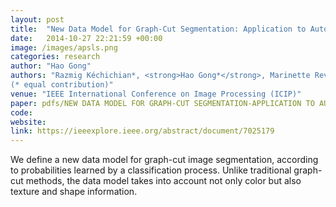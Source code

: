 ```yaml
---
layout: post
title:  "New Data Model for Graph-Cut Segmentation: Application to Automatic Melanoma Delineation"
date:   2014-10-27 22:21:59 +00:00
image: /images/apsls.png
categories: research
author: "Hao Gong"
authors: "Razmig Kéchichian*, <strong>Hao Gong*</strong>, Marinette Revenu, Olivier Lézoray, Michel Desvignes <br>
(* equal contribution)"
venue: "IEEE International Conference on Image Processing (ICIP)"
paper: pdfs/NEW DATA MODEL FOR GRAPH-CUT SEGMENTATION-APPLICATION TO AUTOMATIC MELANOMA DELINEATION.pdf
code:
website:
link: https://ieeexplore.ieee.org/abstract/document/7025179
---
```

We define a new data model for graph-cut image segmentation, according to probabilities learned by a classification process. Unlike traditional graph-cut methods, the data model takes into account not only color but also texture and shape information.
